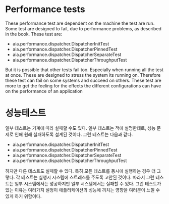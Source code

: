 Performance tests
=================

These performance test are dependent on the machine the test are run. Some test are designed to fail, due to
performance problems, as described in the book. These test are:
* aia.performance.dispatcher.DispatcherInitTest
* aia.performance.dispatcher.DispatcherPinnedTest
* aia.performance.dispatcher.DispatcherSeparateTest
* aia.performance.dispatcher.DispatcherThroughputTest

But it is possible that other tests fail too. Especially when running all the test at once.
These are designed to stress the system its running on. Therefore these test can fail on some systems
and succeed on others. These test are more to get the feeling for the effects the different configurations
can have on the performance of an application


성능테스트
==========

일부 테스트는 기계에 따라 실패할 수도 있다. 일부 테스트는 책에 설명한데로, 성능 문제로 인해 원래 실패하도록 
설계된 것이다. 그런 테스트는 다음과 같다.

* aia.performance.dispatcher.DispatcherInitTest
* aia.performance.dispatcher.DispatcherPinnedTest
* aia.performance.dispatcher.DispatcherSeparateTest
* aia.performance.dispatcher.DispatcherThroughputTest

하지만 다른 테스트도 실패할 수 있다. 특히 모든 테스트를 동시에 실행하는 경우 더 그렇다. 각 테스트는 실행시 시스템에 
스트레스를 주도록 고안된 것이다. 따라서 그런 테스트는 일부 시스템에서는 성공하지만 일부 시스템에서는 실패할 수 있다. 
그런 테스트가 있는 이유는 여러가지 설정이 애플리케이션의 성능에 끼치는 영향을 여러분이 느낄 수 있게 하기 위함이다.